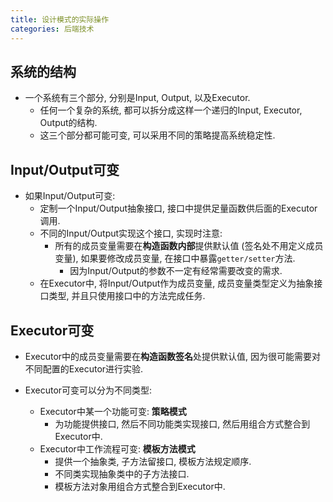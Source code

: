 ```yaml
---
title: 设计模式的实际操作
categories: 后端技术
---
```




## 系统的结构

* 一个系统有三个部分, 分别是Input, Output, 以及Executor.
  * 任何一个复杂的系统, 都可以拆分成这样一个递归的Input, Executor, Output的结构.
  * 这三个部分都可能可变, 可以采用不同的策略提高系统稳定性.



## Input/Output可变

* 如果Input/Output可变:
  * 定制一个Input/Output抽象接口, 接口中提供足量函数供后面的Executor调用.
  * 不同的Input/Output实现这个接口, 实现时注意:
    * 所有的成员变量需要在**构造函数内部**提供默认值 (签名处不用定义成员变量), 如果要修改成员变量, 在接口中暴露`getter/setter`方法.
      * 因为Input/Output的参数不一定有经常需要改变的需求.
  * 在Executor中, 将Input/Output作为成员变量, 成员变量类型定义为抽象接口类型, 并且只使用接口中的方法完成任务.



## Executor可变

* Executor中的成员变量需要在**构造函数签名**处提供默认值, 因为很可能需要对不同配置的Executor进行实验.

* Executor可变可以分为不同类型:
  * Executor中某一个功能可变: **策略模式**
    * 为功能提供接口, 然后不同功能类实现接口, 然后用组合方式整合到Executor中.
  * Executor中工作流程可变: **模板方法模式**
    * 提供一个抽象类, 子方法留接口, 模板方法规定顺序.
    * 不同类实现抽象类中的子方法接口.
    * 模板方法对象用组合方式整合到Executor中.